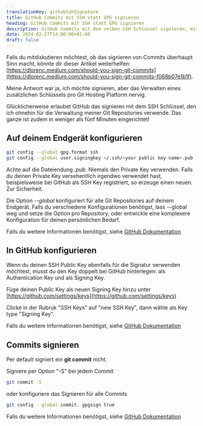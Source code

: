 ```yaml
---
translationKey: githubSshSignature
title: GitHub Commits mit SSH statt GPG signieren
heading: GitHub Commits mit SSH statt GPG signieren
description: GitHub Commits mit dem selben SSH Schlüssel signieren, mit dem sie übermittelt werden.
date: 2024-02-27T14:00:00+01:00
draft: false
---
```


Falls du mitdiskutieren möchtest, ob das signieren von Commits überhaupt Sinn macht, könnte dir dieser Artikel weiterhelfen: [https://dlorenc.medium.com/should-you-sign-git-commits](https://dlorenc.medium.com/should-you-sign-git-commits-f068b07e1b1f).

Meine Antwort war ja, ich möchte signieren, aber das Verwalten eines zusätzlichen Schlüssels pro Git Hosting Platform nervig.

Glücklicherweise erlaubet GitHub das signieren mit dem SSH Schlüssel, den ich ohnehin für die Verwaltung meiner Git Repositories verwende. Das ganze ist zudem in weniger als fünf Minuten eingerichtet!

## Auf deinem Endgerät konfigurieren

```bash
git config --global gpg.format ssh
git config --global user.signingkey ~/.ssh/<your public key name>.pub
```
Achte auf die Dateiendung *.pub*. Niemals den Private Key verwenden. Falls du deinen Private Key versehentlich irgendwo verwendet hast, beispielsweise bei GitHub als SSH Key registriert, so erzeuge einen neuen. Zur Sicherheit.

Die Option *--global* konfiguriert für alle Git Repositories auf deinem Endgerät. Falls du verschiedene Konfigurationen benötigst, lass --global weg und setze die Option pro Repository, oder entwickle eine komplexere Konfiguration für deinen persönlichen Bedarf.

Falls du weitere Informationen benötigst, siehe [GitHub Dokumentation](https://docs.github.com/en/authentication/managing-commit-signature-verification)

## In GitHub konfigurieren
Wenn du deinen SSH Public Key ebenfalls für die Signatur verwenden möchtest, musst du den Key doppelt bei GitHub hinterlegen: als Authentication Key und als Signing Key.

Füge deinen Public Key als neuen Signing Key hinzu unter [https://github.com/settings/keys](https://github.com/settings/keys)

Clicke in der Rubruk "SSH Keys" auf "new SSH Key", dann wähle als Key type "Signing Key".

Falls du weitere Informationen benötigst, siehe [GitHub Dokumentation](https://docs.github.com/en/authentication/connecting-to-github-with-ssh/adding-a-new-ssh-key-to-your-github-account)

## Commits signieren
Per default signiert ein **git commit** nicht.

Signiere per Option "-S" bei jedem Commit
```bash
git commit -S
```

oder konfiguriere das Signieren für alle Commits

```bash
git config --global commit. gpgsign true
```

Falls du weitere Informationen benötigst, siehe [GitHub Dokumentation](https://docs.github.com/en/authentication/managing-commit-signature-verification/signing-commits)